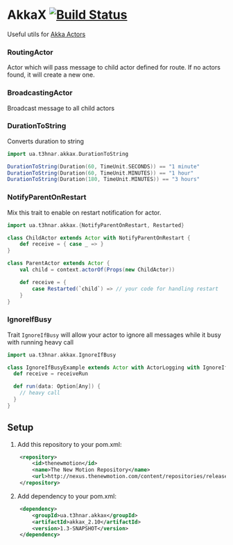 # AkkaX [![Build Status](https://secure.travis-ci.org/t3hnar/akkax.png)](http://travis-ci.org/t3hnar/akkax)

Useful utils for [Akka Actors](http://http://akka.io)

### RoutingActor
Actor which will pass message to child actor defined for route. If no actors found, it will create a new one.

### BroadcastingActor
Broadcast message to all child actors

### DurationToString
Converts duration to string

```scala
import ua.t3hnar.akkax.DurationToString

DurationToString(Duration(60, TimeUnit.SECONDS)) == "1 minute"
DurationToString(Duration(60, TimeUnit.MINUTES)) == "1 hour"
DurationToString(Duration(180, TimeUnit.MINUTES)) == "3 hours"
```

### NotifyParentOnRestart
Mix this trait to enable on restart notification for actor.

```scala
import ua.t3hnar.akkax.{NotifyParentOnRestart, Restarted}

class ChildActor extends Actor with NotifyParentOnRestart {
    def receive = { case _ => }
}

class ParentActor extends Actor {
    val child = context.actorOf(Props(new ChildActor))

    def receive = {
        case Restarted(`child`) => // your code for handling restart
    }
}
```

### IgnoreIfBusy
Trait `IgnoreIfBusy` will allow your actor to ignore all messages while it busy with running heavy call

```scala
import ua.t3hnar.akkax.IgnoreIfBusy

class IgnoreIfBusyExample extends Actor with ActorLogging with IgnoreIfBusy {
  def receive = receiveRun

  def run(data: Option[Any]) {
    // heavy call
  }
}
```

## Setup

1. Add this repository to your pom.xml:
```xml
    <repository>
        <id>thenewmotion</id>
        <name>The New Motion Repository</name>
        <url>http://nexus.thenewmotion.com/content/repositories/releases-public</url>
    </repository>
```

2. Add dependency to your pom.xml:
```xml
    <dependency>
        <groupId>ua.t3hnar.akkax</groupId>
        <artifactId>akkax_2.10</artifactId>
        <version>1.3-SNAPSHOT</version>
    </dependency>
```